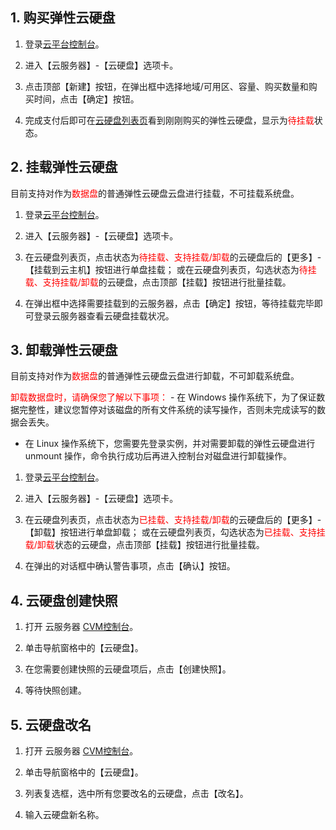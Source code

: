 ## 1. 购买弹性云硬盘
1) 登录[云平台控制台](https://console.tce.fsphere.cn/)。

2) 进入【云服务器】-【云硬盘】选项卡。

3) 点击顶部【新建】按钮，在弹出框中选择地域/可用区、容量、购买数量和购买时间，点击【确定】按钮。

4) 完成支付后即可在[云硬盘列表页](https://console.tce.fsphere.cn/cvm/cbs)看到刚刚购买的弹性云硬盘，显示为<font color="red">待挂载</font>状态。

## 2. 挂载弹性云硬盘
目前支持对作为<font color="red">数据盘</font>的普通弹性云硬盘云盘进行挂载，不可挂载系统盘。

1) 登录[云平台控制台](https://console.tce.fsphere.cn/)。

2) 进入【云服务器】-【云硬盘】选项卡。

3) 在云硬盘列表页，点击状态为<font color="red">待挂载、支持挂载/卸载</font>的云硬盘后的【更多】-【挂载到云主机】按钮进行单盘挂载；
或在云硬盘列表页，勾选状态为<font color="red">待挂载、支持挂载/卸载</font>的云硬盘，点击顶部【挂载】按钮进行批量挂载。

4) 在弹出框中选择需要挂载到的云服务器，点击【确定】按钮，等待挂载完毕即可登录云服务器查看云硬盘挂载状况。

## 3. 卸载弹性云硬盘

目前支持对作为<font color="red">数据盘</font>的普通弹性云硬盘云盘进行卸载，不可卸载系统盘。

<font color="red">
卸载数据盘时，请确保您了解以下事项：
</font>
- 在 Windows 操作系统下，为了保证数据完整性，建议您暂停对该磁盘的所有文件系统的读写操作，否则未完成读写的数据会丢失。

- 在 Linux 操作系统下，您需要先登录实例，并对需要卸载的弹性云硬盘进行 unmount 操作，命令执行成功后再进入控制台对磁盘进行卸载操作。


1) 登录[云平台控制台](https://console.tce.fsphere.cn/)。

2) 进入【云服务器】-【云硬盘】选项卡。

3) 在云硬盘列表页，点击状态为<font color="red">已挂载、支持挂载/卸载</font>的云硬盘后的【更多】-【卸载】按钮进行单盘卸载；
或在云硬盘列表页，勾选状态为<font color="red">已挂载、支持挂载/卸载</font>状态的云硬盘，点击顶部【挂载】按钮进行批量挂载。

4) 在弹出的对话框中确认警告事项，点击【确认】按钮。

## 4.	云硬盘创建快照
1)	打开 云服务器 [CVM控制台](https://console.tce.fsphere.cn/cvm)。

2) 单击导航窗格中的【云硬盘】。

3) 在您需要创建快照的云硬盘项后，点击【创建快照】。

4) 等待快照创建。

## 5.	云硬盘改名
1) 打开 云服务器 [CVM控制台](https://console.tce.fsphere.cn/cvm)。

2)	单击导航窗格中的【云硬盘】。

3)	列表复选框，选中所有您要改名的云硬盘，点击【改名】。

4)	输入云硬盘新名称。


